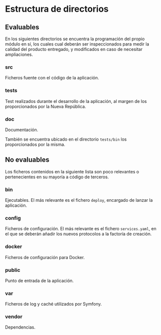 # Estructura de directorios

## Evaluables

En los siguientes directorios se encuentra la programación del propio módulo
en sí, los cuales cual deberán ser inspeccionados para medir la calidad del producto
entregado, y modificados en caso de necesitar ampliaciones.

### src

Ficheros fuente con el código de la aplicación.

### tests

Test realizados durante el desarrollo de la aplicación, al margen de los
proporcionados por la Nueva República.

### doc

Documentación.

También se encuentra ubicado en el directorio `tests/bin` los proporcionados
por la misma.

## No evaluables

Los ficheros contenidos en la siguiente lista son poco relevantes o pertenecientes
en su mayoría a código de terceros.

### bin

Ejecutables. El más relevante es el fichero `deploy`, encargado de lanzar la aplicación.

### config

Ficheros de configuración. El más relevante es el fichero `services.yaml`, en el que se
deberán añadir los nuevos protocolos a la factoría de creación.

### docker

Ficheros de configuración para Docker.

### public

Punto de entrada de la aplicación.

### var

Ficheros de log y caché utilizados por Symfony.

### vendor

Dependencias.
